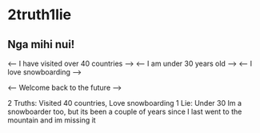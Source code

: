 # 2truth1lie

## Nga mihi nui!
<-- I have visited over 40 countries -->
<-- I am under 30 years old -->
<-- I love snowboarding -->

<-- Welcome back to the future -->

2 Truths: Visited 40 countries, Love snowboarding
1 Lie: Under 30
Im a snowboarder too, but its been a couple of years since I last went to the mountain and im missing it
